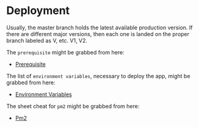# Deployment

Usually, the master branch holds the latest available production version.
If there are different major versions, then each one is landed on the proper branch labeled as V<version number>, etc.
 V1, V2.


The `prerequisite` might be grabbed from here: 
 
 * [Prerequisite](PREREQUISITE.md)


The list of `environment variables`, necessary to deploy the app, might be grabbed from here: 
 
 * [Environment Variables](ENVIRONMENT_VARIABLES.md)


The sheet cheat for `pm2` might be grabbed from here: 
 
 * [Pm2](PM2.md)
